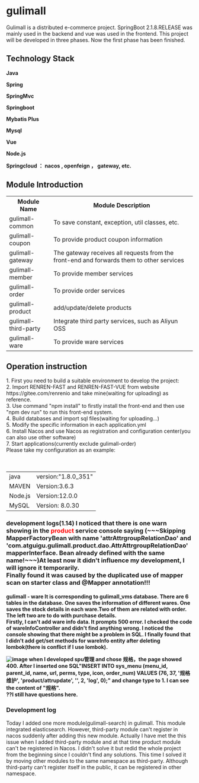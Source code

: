 # gulimall

<html>
<body>
Gulimall is a distributed e-commerce project. SpringBoot 2.1.8.RELEASE was mainly used in the backend and vue was used in the frontend. This project will be developed in three phases. Now the first phase has been finished.

<h2>Technology Stack</h2>

<b>Java</b>

<b>Spring</b>

<b>SpringMvc</b>

<b>Springboot</b>

<b>Mybatis Plus</b>

<b>Mysql</b>

<b>Vue</b>

<b>Node.js</b>

<b>Springcloud ： nacos , openfeign ， gateway, etc.</b>


<h2>Module Introduction</h2>

<table>
  <tr>
    <th>Module Name</th>
    <th>Module Description</th>
  </tr>
  <tr>
    <td>gulimall-common</td>
    <td>To save constant, exception, util classes, etc.</td>
  </tr>
  <tr>
    <td>gulimall-coupon</td>
    <td>To provide product coupon information</td>
  </tr>
  <tr>
    <td>gulimall-gateway</td>
    <td>The gateway receives all requests from the front-end and forwards them to other services</td>
  </tr>
  <tr>
    <td>gulimall-member</td>
    <td>To provide member services</td>
  </tr>
  <tr>
    <td>gulimall-order</td>
    <td>To provide order services</td>
  </tr>
  <tr>
    <td>gulimall-product</td>
    <td>add/update/delete products</td>
  </tr>
  <tr>
    <td>gulimall-third-party</td>
    <td>Integrate third party services, such as Aliyun OSS</td>
  </tr>
  <tr>
    <td>gulimall-ware</td>
    <td>To provide ware services</td>
  </tr>
</table>
  
 <h2>Operation instruction</h2> 
1. First you need to build a suitable environment to develop the project:<br>
2. Import RENREN-FAST and RENREN-FAST-VUE from website https://gitee.com/renrenio and take mine(waiting for uploading) as reference.<br>
3. Use command "npm install" to firstly install the front-end and then use "npm dev run" to run this front-end system.<br>  
4. Build databases and import sql files(waiting for uploading...)<br>
5. Modify the specific information in each application.yml<br>
6. Install Nacos and use Nacos as registration and configuration center(you can also use other software)<br>
7. Start applications(currently exclude gulimall-order)<br>
Please take my configuration as an example:<br>
<table>
  <tr>
    <td>java</td>
    <td>version:"1.8.0_351"</td>
  </tr>
  <tr>
    <td>MAVEN</td>
    <td>Version:3.6.3</td></tr>
 <tr>
    <td>Node.js</td>
   <td>Version:12.0.0</td></tr><br>   
 <tr>
   <td>MySQL</td>
   <td>Version: 8.0.30</td><tr><br> 
  </table>     
</body>
</html>
<h3> development logs(1.14)
 I noticed that there is one warn showing in the <b><font color="red">product</font></b> service console saying 
 (~~~Skipping MapperFactoryBean with name 'attrAttrgroupRelationDao' and 'com.atguigu.gulimall.product.dao.AttrAttrgroupRelationDao' mapperInterface. Bean already defined with the same name!~~~)At least now it didn't influence my development, I will ignore it temporarily.<br>
  Finally found it was caused by the duplicated use of mapper scan on starter class and @Mapper annotation!!!<br>

 <h4>gulimall - ware 
   It is corresponding to gulimall_vms database. There are 6 tables in the database. One saves the information of different wares. One saves the stock details in each ware.Two of them are related with order. The left two are to do with purchase details. <br>
   Firstly, I can't add ware info data. It prompts 500 error. I checked the code of wareInfoController and didn't find anything wrong. I noticed the console showing that there might be a problem in SQL. I finally found that I didn't add get/set methods for wareInfo entity after deleting lombok(there is conflict if I use lombok).<br>
   
![image](https://user-images.githubusercontent.com/88880169/212474076-d199c60b-9272-4d06-b998-5b712f980531.png)
when I developed spu管理 and chose 规格，the page showed 400. After I inserted one SQL"INSERT INTO sys_menu (menu_id, parent_id, name, url, perms, type, icon, order_num) VALUES (76, 37, '规格维护', 'product/attrupdate', '', 2, 'log', 0);" and change type to 1. I can see the content of "规格".<br> ??<b>I still have questions here.</b><br>
<h3>Development log</h3>
Today I added one more module(gulimall-search) in gulimall. This module integrated elasticsearch. However, third-party module can't register in nacos suddenly after adding this new module. Actually I have met the this issue when I added third-party module and at that time product module can't be registered in Nacos. I didn't solve it but redid the whole project from the beginning since I couldn't find any solutions. This time I solved it by moving other modules to the same namespace as third-party. Although third-party can't register itself in the public, it can be registered in other namespace. 
